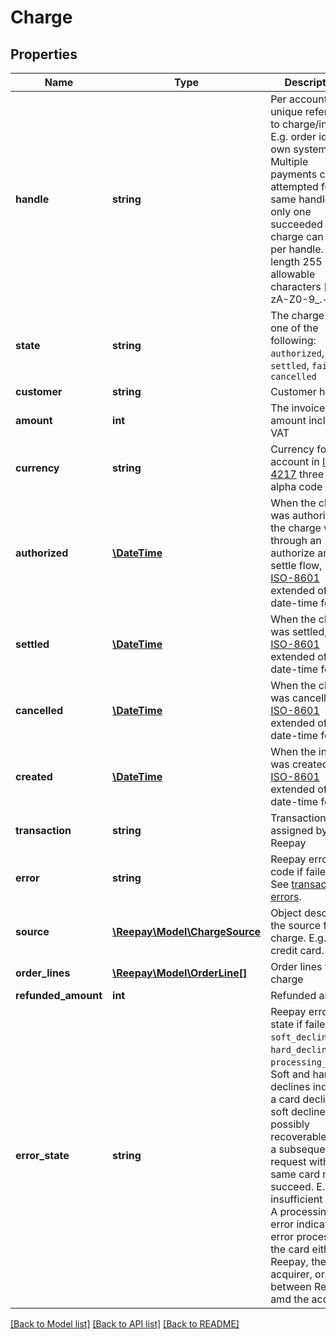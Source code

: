# Charge

## Properties
Name | Type | Description | Notes
------------ | ------------- | ------------- | -------------
**handle** | **string** | Per account unique reference to charge/invoice. E.g. order id from own system. Multiple payments can be attempted for the same handle but only one succeeded charge can exist per handle. Max length 255 with allowable characters [a-zA-Z0-9_.-@]. |
**state** | **string** | The charge state one of the following: `authorized`, `settled`, `failed`, `cancelled` |
**customer** | **string** | Customer handle |
**amount** | **int** | The invoice amount including VAT |
**currency** | **string** | Currency for the account in [ISO 4217](http://da.wikipedia.org/wiki/ISO_4217) three letter alpha code |
**authorized** | [**\DateTime**](\DateTime.md) | When the charge was authorized, if the charge went through an authorize and settle flow, in [ISO-8601](http://en.wikipedia.org/wiki/ISO_8601) extended offset date-time format. | [optional]
**settled** | [**\DateTime**](\DateTime.md) | When the charge was settled, in [ISO-8601](http://en.wikipedia.org/wiki/ISO_8601) extended offset date-time format. | [optional]
**cancelled** | [**\DateTime**](\DateTime.md) | When the charge was cancelled, in [ISO-8601](http://en.wikipedia.org/wiki/ISO_8601) extended offset date-time format. | [optional]
**created** | [**\DateTime**](\DateTime.md) | When the invoice was created, in [ISO-8601](http://en.wikipedia.org/wiki/ISO_8601) extended offset date-time format. |
**transaction** | **string** | Transaction id assigned by Reepay |
**error** | **string** | Reepay error code if failed. See [transaction errors](https://docs.reepay.com/api/#transaction-errors). | [optional]
**source** | [**\Reepay\Model\ChargeSource**](ChargeSource.md) | Object describing the source for the charge. E.g. credit card. |
**order_lines** | [**\Reepay\Model\OrderLine[]**](OrderLine.md) | Order lines for charge |
**refunded_amount** | **int** | Refunded amount |
**error_state** | **string** | Reepay error state if failed: `soft_declined`, `hard_declined` or `processing_error`. Soft and hard declines indicate a card decline. A soft decline is possibly recoverable and a subsequent request with the same card may succeed. E.g. insufficient funds. A processing error indicates an error processing the card either at Reepay, the acquirer, or between Reepay amd the acquirer. | [optional]

[[Back to Model list]](../README.md#documentation-for-models) [[Back to API list]](../README.md#documentation-for-api-endpoints) [[Back to README]](../README.md)


